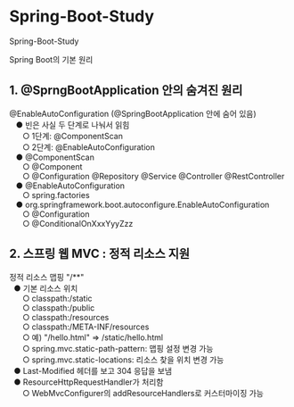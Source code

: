 # Spring-Boot-Study
Spring-Boot-Study

Spring Boot의 기본 원리
## 1. @SprngBootApplication 안의 숨겨진 원리
@EnableAutoConfiguration (@SpringBootApplication 안에 숨어 있음) <br/>
&nbsp; &nbsp;● 빈은 사실 두 단계로 나눠서 읽힘 <br/>
&nbsp; &nbsp;&nbsp; &nbsp;○ 1단계: @ComponentScan <br/>
&nbsp; &nbsp;&nbsp; &nbsp;○ 2단계: @EnableAutoConfiguration <br/>
&nbsp; &nbsp;● @ComponentScan <br/>
&nbsp; &nbsp;&nbsp; &nbsp;○ @Component <br/>
&nbsp; &nbsp;&nbsp; &nbsp;○ @Configuration @Repository @Service @Controller @RestController <br/>
&nbsp; &nbsp;● @EnableAutoConfiguration <br/>
&nbsp; &nbsp;&nbsp; &nbsp;○ spring.factories <br/>
&nbsp; &nbsp;● org.springframework.boot.autoconfigure.EnableAutoConfiguration <br/>
&nbsp; &nbsp;&nbsp; &nbsp;○ @Configuration <br/>
&nbsp; &nbsp;&nbsp; &nbsp;○ @ConditionalOnXxxYyyZzz <br/>

## 2. 스프링 웹 MVC : 정적 리소스 지원
정적 리소스 맵핑 "/**" <br/>
&nbsp;&nbsp;● 기본 리소스 위치 <br/>
&nbsp;&nbsp;&nbsp;&nbsp;&nbsp;&nbsp;○ classpath:/static <br/>
&nbsp;&nbsp;&nbsp;&nbsp;&nbsp;&nbsp;○ classpath:/public <br/>
&nbsp;&nbsp;&nbsp;&nbsp;&nbsp;&nbsp;○ classpath:/resources <br/>
&nbsp;&nbsp;&nbsp;&nbsp;&nbsp;&nbsp;○ classpath:/META-INF/resources <br/>
&nbsp;&nbsp;&nbsp;&nbsp;&nbsp;&nbsp;○ 예) "/hello.html" => /static/hello.html <br/>
&nbsp;&nbsp;&nbsp;&nbsp;&nbsp;&nbsp;○ spring.mvc.static-path-pattern: 맵핑 설정 변경 가능 <br/>
&nbsp;&nbsp;&nbsp;&nbsp;&nbsp;&nbsp;○ spring.mvc.static-locations: 리소스 찾을 위치 변경 가능 <br/>
&nbsp;&nbsp;● Last-Modified 헤더를 보고 304 응답을 보냄<br/>
&nbsp;&nbsp;● ResourceHttpRequestHandler가 처리함<br/>
&nbsp;&nbsp;&nbsp;&nbsp;&nbsp;&nbsp;○ WebMvcConfigurer의 addResourceHandlers로 커스터마이징 가능<br/>
